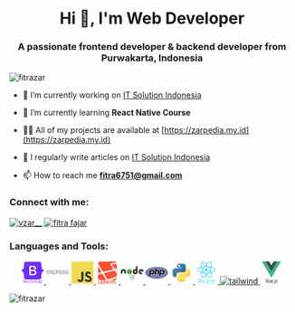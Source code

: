 <h1 align="center">Hi 👋, I'm Web Developer</h1>
<h3 align="center">A passionate frontend developer & backend developer from Purwakarta, Indonesia</h3>

<p align="left"> <img src="https://komarev.com/ghpvc/?username=fitrazar&label=Profile%20views&color=0e75b6&style=flat" alt="fitrazar" /> </p>

- 🔭 I’m currently working on [IT Solution Indonesia](https://itso.my.id)

- 🌱 I’m currently learning **React Native Course**

- 👨‍💻 All of my projects are available at [https://zarpedia.my.id](https://zarpedia.my.id)

- 📝 I regularly write articles on [IT Solution Indonesia](https://itso.my.id)

- 📫 How to reach me **fitra6751@gmail.com**

<h3 align="left">Connect with me:</h3>
<p align="left">
<a href="https://instagram.com/vzar__" target="blank"><img align="center" src="https://raw.githubusercontent.com/rahuldkjain/github-profile-readme-generator/master/src/images/icons/Social/instagram.svg" alt="vzar__" height="30" width="40" /></a>
<a href="https://www.youtube.com/c/fitra fajar" target="blank"><img align="center" src="https://raw.githubusercontent.com/rahuldkjain/github-profile-readme-generator/master/src/images/icons/Social/youtube.svg" alt="fitra fajar" height="30" width="40" /></a>
</p>

<h3 align="left">Languages and Tools:</h3>
<p align="center">
    <a href="https://getbootstrap.com" target="_blank" rel="noreferrer">
        <img src="https://raw.githubusercontent.com/devicons/devicon/master/icons/bootstrap/bootstrap-plain-wordmark.svg" alt="bootstrap" width="40" height="40"/>
    </a>
    <a href="https://expressjs.com" target="_blank" rel="noreferrer">
        <img src="https://raw.githubusercontent.com/devicons/devicon/master/icons/express/express-original-wordmark.svg" alt="express" width="40" height="40"/>
    </a>
    <a href="https://developer.mozilla.org/en-US/docs/Web/JavaScript" target="_blank" rel="noreferrer">
        <img src="https://raw.githubusercontent.com/devicons/devicon/master/icons/javascript/javascript-original.svg" alt="javascript" width="40" height="40"/>
    </a>
    <a href="https://laravel.com/" target="_blank" rel="noreferrer">
        <img src="https://raw.githubusercontent.com/devicons/devicon/master/icons/laravel/laravel-plain-wordmark.svg" alt="laravel" width="40" height="40"/>
    </a>
    <a href="https://nodejs.org" target="_blank" rel="noreferrer">
        <img src="https://raw.githubusercontent.com/devicons/devicon/master/icons/nodejs/nodejs-original-wordmark.svg" alt="nodejs" width="40" height="40"/>
    </a>
    <a href="https://www.php.net" target="_blank" rel="noreferrer">
        <img src="https://raw.githubusercontent.com/devicons/devicon/master/icons/php/php-original.svg" alt="php" width="40" height="40"/>
    </a>
    <a href="https://www.python.org" target="_blank" rel="noreferrer">
        <img src="https://raw.githubusercontent.com/devicons/devicon/master/icons/python/python-original.svg" alt="python" width="40" height="40"/>
    </a>
    <a href="https://reactjs.org/" target="_blank" rel="noreferrer">
        <img src="https://raw.githubusercontent.com/devicons/devicon/master/icons/react/react-original-wordmark.svg" alt="react" width="40" height="40"/>
    </a>
    <a href="https://tailwindcss.com/" target="_blank" rel="noreferrer">
        <img src="https://www.vectorlogo.zone/logos/tailwindcss/tailwindcss-icon.svg" alt="tailwind" width="40" height="40"/>
    </a>
    <a href="https://vuejs.org/" target="_blank" rel="noreferrer">
        <img src="https://raw.githubusercontent.com/devicons/devicon/master/icons/vuejs/vuejs-original-wordmark.svg" alt="vuejs" width="40" height="40"/>
    </a>
</p>


<p><img align="left" src="https://github-readme-stats.vercel.app/api/top-langs?username=fitrazar&show_icons=true&locale=en&layout=compact" alt="fitrazar" /></p>

